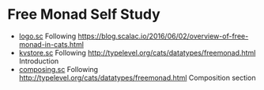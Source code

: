 # Free Monad Self Study
* [logo.sc](./src/main/scala/logo.sc) Following https://blog.scalac.io/2016/06/02/overview-of-free-monad-in-cats.html
* [kvstore.sc](./src/main/scala/kvstore.sc) Following http://typelevel.org/cats/datatypes/freemonad.html Introduction
* [composing.sc](./src/main/scala/compose.sc) Following http://typelevel.org/cats/datatypes/freemonad.html Composition section